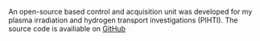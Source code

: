 An open-source based control and acquisition unit was developed for my  plasma irradiation and hydrogen transport investigations (PIHTI). The source code is availiable on [GitHub](https://github.com/queezz/ControlUnit)
